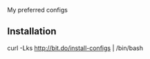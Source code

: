 My preferred configs

Installation
-------------

curl -Lks http://bit.do/install-configs | /bin/bash